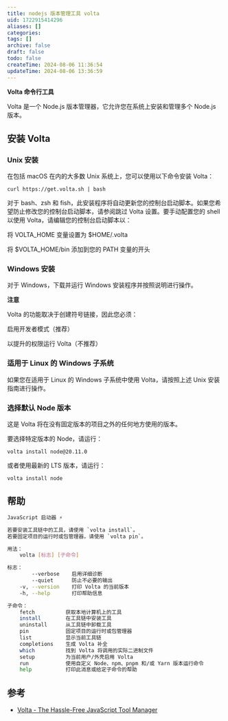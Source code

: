 ```yaml
---
title: nodejs 版本管理工具 volta
uid: 1722915414296
aliases: []
categories: 
tags: []
archive: false
draft: false
todo: false
createTime: 2024-08-06 11:36:54
updateTime: 2024-08-06 13:36:59
---
```


**Volta 命令行工具**

Volta 是一个 Node.js 版本管理器，它允许您在系统上安装和管理多个 Node.js 版本。

## 安装 Volta

### Unix 安装

在包括 macOS 在内的大多数 Unix 系统上，您可以使用以下命令安装 Volta：

```
curl https://get.volta.sh | bash
```

对于 bash、zsh 和 fish，此安装程序将自动更新您的控制台启动脚本。如果您希望防止修改您的控制台启动脚本，请参阅跳过 Volta 设置。要手动配置您的 shell 以使用 Volta，请编辑您的控制台启动脚本以：

将 VOLTA_HOME 变量设置为 $HOME/.volta

将 $VOLTA_HOME/bin 添加到您的 PATH 变量的开头

### Windows 安装

对于 Windows，下载并运行 Windows 安装程序并按照说明进行操作。

**注意**

Volta 的功能取决于创建符号链接，因此您必须：

启用开发者模式（推荐）

以提升的权限运行 Volta（不推荐）

### 适用于 Linux 的 Windows 子系统

如果您在适用于 Linux 的 Windows 子系统中使用 Volta，请按照上述 Unix 安装指南进行操作。

### 选择默认 Node 版本

这是 Volta 将在没有固定版本的项目之外的任何地方使用的版本。

要选择特定版本的 Node，请运行：

```
volta install node@20.11.0
```

或者使用最新的 LTS 版本，请运行：

```
volta install node
```

## 帮助

```sh
JavaScript 启动器 ⚡

若要安装工具链中的工具，请使用 `volta install`。
若要固定项目的运行时或包管理器，请使用 `volta pin`。

用法：
    volta [标志] [子命令]

标志：
        --verbose    启用详细诊断
        --quiet      防止不必要的输出
    -v, --version    打印 Volta 的当前版本
    -h, --help       打印帮助信息

子命令：
    fetch          获取本地计算机上的工具
    install        在工具链中安装工具
    uninstall      从工具链中卸载工具
    pin            固定项目的运行时或包管理器
    list           显示当前工具链
    completions    生成 Volta 补全
    which          找到 Volta 将调用的实际二进制文件
    setup          为当前用户/外壳启用 Volta
    run            使用自定义 Node、npm、pnpm 和/或 Yarn 版本运行命令
    help           打印此消息或给定子命令的帮助
```

## 参考

 - [Volta - The Hassle-Free JavaScript Tool Manager](https://volta.sh/)
